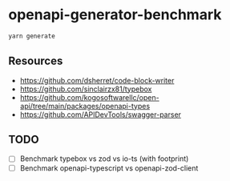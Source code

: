 # openapi-generator-benchmark

```sh
yarn generate
```

## Resources

- https://github.com/dsherret/code-block-writer
- https://github.com/sinclairzx81/typebox
- https://github.com/kogosoftwarellc/open-api/tree/main/packages/openapi-types
- https://github.com/APIDevTools/swagger-parser

## TODO

- [ ] Benchmark typebox vs zod vs io-ts (with footprint)
- [ ] Benchmark openapi-typescript vs openapi-zod-client
